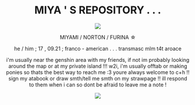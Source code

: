 <h1 align="center"> MIYA ' S REPOSITORY . . .
</h1>
<p align="center">
  <img src="https://images-wixmp-ed30a86b8c4ca887773594c2.wixmp.com/f/ab6cc02b-28d5-476c-a596-a23d0a330fdd/dikiwmm-e4db238a-0045-47da-9143-75f9218cfd10.png?token=eyJ0eXAiOiJKV1QiLCJhbGciOiJIUzI1NiJ9.eyJzdWIiOiJ1cm46YXBwOjdlMGQxODg5ODIyNjQzNzNhNWYwZDQxNWVhMGQyNmUwIiwiaXNzIjoidXJuOmFwcDo3ZTBkMTg4OTgyMjY0MzczYTVmMGQ0MTVlYTBkMjZlMCIsIm9iaiI6W1t7InBhdGgiOiJcL2ZcL2FiNmNjMDJiLTI4ZDUtNDc2Yy1hNTk2LWEyM2QwYTMzMGZkZFwvZGlraXdtbS1lNGRiMjM4YS0wMDQ1LTQ3ZGEtOTE0My03NWY5MjE4Y2ZkMTAucG5nIn1dXSwiYXVkIjpbInVybjpzZXJ2aWNlOmZpbGUuZG93bmxvYWQiXX0.-gd6R077pkrtSwvpWGUDeD-fnjeHKuFPcXMkVOK31Hg" />
<p align="center">
MIYAMI / NORTON / FURINA ☆
<p align="center">
he / him ; 17 , 09.21 ; franco - american . . . transmasc mlm t4t aroace
<p align="center">
i'm usually near the genshin area with my friends, if not im probably looking around the map or at my private island !!! w2i, i'm usually offtab or making ponies so thats the best way to reach me :3 youre always welcome to c+h !! sign my atabook or draw smth/tell me smth on my strawpage !! ill respond to them when i can so dont be afraid to leave me a note !
  <p align="center">
    <img src="https://images-wixmp-ed30a86b8c4ca887773594c2.wixmp.com/f/3960c3c0-315e-4897-b1b4-0c420ab9ff46/dchfpuq-7415d311-0699-4e1f-b53e-d0cfe7e93091.png/v1/fill/w_720,h_200/purple_ribbon_divider_edit_by_aviendha720_dchfpuq-fullview.png?token=eyJ0eXAiOiJKV1QiLCJhbGciOiJIUzI1NiJ9.eyJzdWIiOiJ1cm46YXBwOjdlMGQxODg5ODIyNjQzNzNhNWYwZDQxNWVhMGQyNmUwIiwiaXNzIjoidXJuOmFwcDo3ZTBkMTg4OTgyMjY0MzczYTVmMGQ0MTVlYTBkMjZlMCIsIm9iaiI6W1t7ImhlaWdodCI6Ijw9MjAwIiwicGF0aCI6IlwvZlwvMzk2MGMzYzAtMzE1ZS00ODk3LWIxYjQtMGM0MjBhYjlmZjQ2XC9kY2hmcHVxLTc0MTVkMzExLTA2OTktNGUxZi1iNTNlLWQwY2ZlN2U5MzA5MS5wbmciLCJ3aWR0aCI6Ijw9NzIwIn1dXSwiYXVkIjpbInVybjpzZXJ2aWNlOmltYWdlLm9wZXJhdGlvbnMiXX0.1EQifMLj4PMh3rVHc2NksYGHX2-LlyQibbVmmsbaMRo" />
<p align="center">
